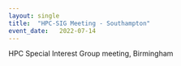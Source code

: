 ```yaml
---
layout: single
title:  "HPC-SIG Meeting - Southampton"
event_date:   2022-07-14
---
```


HPC Special Interest Group meeting, Birmingham
